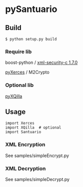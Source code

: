 # pySantuario

## Build

	$ python setup.py build

### Require lib
boost-python / [xml-security-c 1.7.0](http://santuario.apache.org/)  

[pyXerces](https://github.com/mugwort-rc/pyXerces) / M2Crypto  

### Optional lib
[pyXQilla](https://github.com/mugwort-rc/pyXQilla)

## Usage

	import Xerces
	import XQilla  # optional
	import Santuario

### XML Encryption
See samples/simpleEncrypt.py

### XML Decryption
See samples/simpleDecrypt.py
